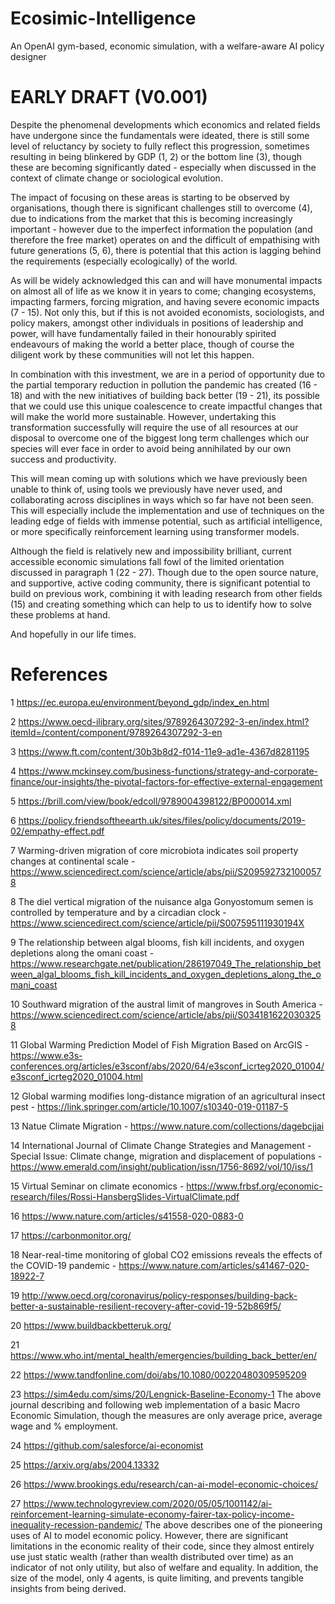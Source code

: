 # Ecosimic-Intelligence
An OpenAI gym-based, economic simulation, with a welfare-aware AI policy designer

# EARLY DRAFT (V0.001)
Despite the phenomenal developments which economics and related fields have undergone since the fundamentals were ideated, there is still some level of reluctancy by society to fully reflect this progression, sometimes resulting in being blinkered by GDP (1, 2) or the bottom line (3), though these are becoming significantly dated - especially when discussed in the context of climate change or sociological evolution.

The impact of focusing on these areas is starting to be observed by organisations, though there is significant challenges still to overcome (4), due to indications from the market that this is becoming increasingly important - however due to the imperfect information the population (and therefore the free market) operates on and the difficult of empathising with future generations (5, 6), there is potential that this action is lagging behind the requirements (especially ecologically) of the world.

As will be widely acknowledged this can and will have monumental impacts on almost all of life as we know it in years to come; changing ecosystems, impacting farmers, forcing migration, and having severe economic impacts (7 - 15). Not only this, but if this is not avoided economists, sociologists, and policy makers, amongst other individuals in positions of leadership and power, will have fundamentally failed in their honourably spirited endeavours of making the world a better place, though of course the diligent work by these communities will not let this happen.

In combination with this investment, we are in a period of opportunity due to the partial temporary reduction in pollution the pandemic has created (16 - 18) and with the new initiatives of building back better (19 - 21), its possible that we could use this unique coalescence to create impactful changes that will make the world more sustainable. However, undertaking this transformation successfully will require the use of all resources at our disposal to overcome one of the biggest long term challenges which our species will ever face in order to avoid being annihilated by our own success and productivity.

This will mean coming up with solutions which we have previously been unable to think of, using tools we previously have never used, and collaborating across disciplines in ways which so far have not been seen. This will especially include the implementation and use of techniques on the leading edge of fields with immense potential, such as artificial intelligence, or more specifically reinforcement learning using transformer models.

Although the field is relatively new and impossibility brilliant, current accessible economic simulations fall fowl of the limited orientation discussed in paragraph 1 (22 - 27). Though due to the open source nature, and supportive, active coding community, there is significant potential to build on previous work, combining it with leading research from other fields (15) and creating something which can help to us to identify how to solve these problems at hand.

And hopefully in our life times.


# References
1 https://ec.europa.eu/environment/beyond_gdp/index_en.html

2 https://www.oecd-ilibrary.org/sites/9789264307292-3-en/index.html?itemId=/content/component/9789264307292-3-en


3 https://www.ft.com/content/30b3b8d2-f014-11e9-ad1e-4367d8281195


4 https://www.mckinsey.com/business-functions/strategy-and-corporate-finance/our-insights/the-pivotal-factors-for-effective-external-engagement


5 https://brill.com/view/book/edcoll/9789004398122/BP000014.xml

6 https://policy.friendsoftheearth.uk/sites/files/policy/documents/2019-02/empathy-effect.pdf


7 Warming-driven migration of core microbiota indicates soil property changes at continental scale - https://www.sciencedirect.com/science/article/abs/pii/S2095927321000578

8 The diel vertical migration of the nuisance alga Gonyostomum semen is controlled by temperature and by a circadian clock - https://www.sciencedirect.com/science/article/pii/S007595111930194X

9 The relationship between algal blooms, fish kill incidents, and oxygen depletions along the omani coast - https://www.researchgate.net/publication/286197049_The_relationship_between_algal_blooms_fish_kill_incidents_and_oxygen_depletions_along_the_omani_coast

10 Southward migration of the austral limit of mangroves in South America - https://www.sciencedirect.com/science/article/abs/pii/S0341816220303258

11 Global Warming Prediction Model of Fish Migration Based on ArcGIS - https://www.e3s-conferences.org/articles/e3sconf/abs/2020/64/e3sconf_icrteg2020_01004/e3sconf_icrteg2020_01004.html

12 Global warming modifies long-distance migration of an agricultural insect pest - https://link.springer.com/article/10.1007/s10340-019-01187-5

13 Natue Climate Migration - https://www.nature.com/collections/dagebcjjai

14 International Journal of Climate Change Strategies and Management - Special Issue: Climate change, migration and displacement of populations - https://www.emerald.com/insight/publication/issn/1756-8692/vol/10/iss/1

15 Virtual Seminar on climate economics - https://www.frbsf.org/economic-research/files/Rossi-HansbergSlides-VirtualClimate.pdf


16 https://www.nature.com/articles/s41558-020-0883-0

17 https://carbonmonitor.org/

18 Near-real-time monitoring of global CO2 emissions reveals the effects of the COVID-19 pandemic - https://www.nature.com/articles/s41467-020-18922-7


19 http://www.oecd.org/coronavirus/policy-responses/building-back-better-a-sustainable-resilient-recovery-after-covid-19-52b869f5/

20 https://www.buildbackbetteruk.org/

21 https://www.who.int/mental_health/emergencies/building_back_better/en/



22 https://www.tandfonline.com/doi/abs/10.1080/00220480309595209

23 https://sim4edu.com/sims/20/Lengnick-Baseline-Economy-1
  The above journal describing and following web implementation of a basic Macro Economic Simulation, though the measures are only average price, average wage and % employment.


24 https://github.com/salesforce/ai-economist

25 https://arxiv.org/abs/2004.13332

26 https://www.brookings.edu/research/can-ai-model-economic-choices/

27 https://www.technologyreview.com/2020/05/05/1001142/ai-reinforcement-learning-simulate-economy-fairer-tax-policy-income-inequality-recession-pandemic/
  The above describes one of the pioneering uses of AI to model economic policy. However, there are significant limitations in the economic reality of their code, since they almost entirely use just static wealth (rather than wealth distributed over time) as an indicator of not only utility, but also of welfare and equality. In addition, the size of the model, only 4 agents, is quite limiting, and prevents tangible insights from being derived.
